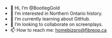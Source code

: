 - 👋 Hi, I’m @BootlegGold
- 👀 I’m interested in Northern Ontario history.
- 🌱 I’m currently learning about GitHub.
- 💞️ I’m looking to collaborate on screenplays.
- 📫 How to reach me: homebizpro@fibreop.ca

<!---
BootlegGold/BootlegGold is a ✨ special ✨ repository because its `README.md` (this file) appears on your GitHub profile.
You can click the Preview link to take a look at your changes.
--->
